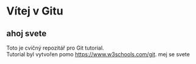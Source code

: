 # Vítej v Gitu
## ahoj svete

Toto je cvičný repozitář pro Git tutorial.</br>
Tutorial byl vytvořen pomo https://www.w3schools.com/git.
mej se svete
